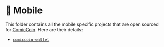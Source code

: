 # 📱 Mobile

This folder contains all the mobile specific projects that are open sourced for [ComicCoin](https://comiccoinnetwork.com). Here are their details:

* [`comiccoin-wallet`](./comiccoin-wallet)
